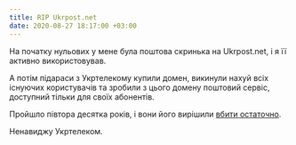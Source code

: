 ```yaml
---
title: RIP Ukrpost.net
date: 2020-08-27 18:17:00 +03:00
---
```


На початку нульових у мене була поштова скринька на Ukrpost.net, і я її активно використовував.

А потім підараси з Укртелекому купили домен, викинули нахуй всіх існуючих користувачів та зробили з цього домену поштовий сервіс, доступний тільки для своїх абонентів.

Пройшло півтора десятка років, і вони його вирішили [вбити остаточно][1].

Ненавиджу Укртелеком.

[1]: https://www.epravda.com.ua/news/2020/08/25/664339/